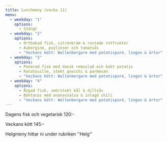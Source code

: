 ```yaml
---
title: Lunchmeny (vecka 11)
menu:
  - weekday: "1"
    options:
      - Stängt
  - weekday: "2"
    options:
      - Örtbakad fisk, citronkräm & rostade rotfrukter
      - Aubergine, puylinser och tomatsås
      - "Veckans kött: Wallenbergare med potatispuré, lingon & ärtor"
  - weekday: "3"
    options:
      - Panerad fisk med dansk remoulad och kokt potatis
      - Ratatouille, stekt gnocchi & parmesan
      - "Veckans kött: Wallenbergare med potatispuré, lingon & ärtor"
  - weekday: "4"
    options:
      - Ångad fisk, smörstekt kål & dillsås
      - Böntacos med ananassalsa & inlagd chili
      - "Veckans kött: Wallenbergare med potatispuré, lingon & ärtor"
---
```

Dagens fisk och vegetarisk 120:-

Veckans kött 145:-

Helgmeny hittar ni under rubriken ''Helg''